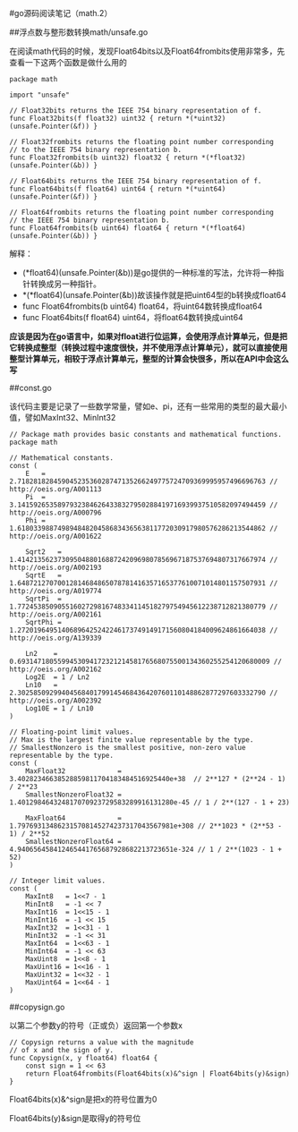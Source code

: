 #go源码阅读笔记（math.2）


##浮点数与整形数转换math/unsafe.go

在阅读math代码的时候，发现Float64bits以及Float64frombits使用非常多，先查看一下这两个函数是做什么用的

```
package math

import "unsafe"

// Float32bits returns the IEEE 754 binary representation of f.
func Float32bits(f float32) uint32 { return *(*uint32)(unsafe.Pointer(&f)) }

// Float32frombits returns the floating point number corresponding
// to the IEEE 754 binary representation b.
func Float32frombits(b uint32) float32 { return *(*float32)(unsafe.Pointer(&b)) }

// Float64bits returns the IEEE 754 binary representation of f.
func Float64bits(f float64) uint64 { return *(*uint64)(unsafe.Pointer(&f)) }

// Float64frombits returns the floating point number corresponding
// the IEEE 754 binary representation b.
func Float64frombits(b uint64) float64 { return *(*float64)(unsafe.Pointer(&b)) }

```

解释：

- (*float64)(unsafe.Pointer(&b))是go提供的一种标准的写法，允许将一种指针转换成另一种指针。
- *(*float64)(unsafe.Pointer(&b))故该操作就是把uint64型的b转换成float64
- func Float64frombits(b uint64) float64，将uint64数转换成float64
- func Float64bits(f float64) uint64，将float64数转换成uint64

**应该是因为在go语言中，如果对float进行位运算，会使用浮点计算单元，但是把它转换成整型（转换过程中速度很快，并不使用浮点计算单元），就可以直接使用整型计算单元，相较于浮点计算单元，整型的计算会快很多，所以在API中会这么写**

##const.go

该代码主要是记录了一些数学常量，譬如e、pi，还有一些常用的类型的最大最小值，譬如MaxInt32、MinInt32

```
// Package math provides basic constants and mathematical functions.
package math

// Mathematical constants.
const (
	E   = 2.71828182845904523536028747135266249775724709369995957496696763 // http://oeis.org/A001113
	Pi  = 3.14159265358979323846264338327950288419716939937510582097494459 // http://oeis.org/A000796
	Phi = 1.61803398874989484820458683436563811772030917980576286213544862 // http://oeis.org/A001622

	Sqrt2   = 1.41421356237309504880168872420969807856967187537694807317667974 // http://oeis.org/A002193
	SqrtE   = 1.64872127070012814684865078781416357165377610071014801157507931 // http://oeis.org/A019774
	SqrtPi  = 1.77245385090551602729816748334114518279754945612238712821380779 // http://oeis.org/A002161
	SqrtPhi = 1.27201964951406896425242246173749149171560804184009624861664038 // http://oeis.org/A139339

	Ln2    = 0.693147180559945309417232121458176568075500134360255254120680009 // http://oeis.org/A002162
	Log2E  = 1 / Ln2
	Ln10   = 2.30258509299404568401799145468436420760110148862877297603332790 // http://oeis.org/A002392
	Log10E = 1 / Ln10
)

// Floating-point limit values.
// Max is the largest finite value representable by the type.
// SmallestNonzero is the smallest positive, non-zero value representable by the type.
const (
	MaxFloat32             = 3.40282346638528859811704183484516925440e+38  // 2**127 * (2**24 - 1) / 2**23
	SmallestNonzeroFloat32 = 1.401298464324817070923729583289916131280e-45 // 1 / 2**(127 - 1 + 23)

	MaxFloat64             = 1.797693134862315708145274237317043567981e+308 // 2**1023 * (2**53 - 1) / 2**52
	SmallestNonzeroFloat64 = 4.940656458412465441765687928682213723651e-324 // 1 / 2**(1023 - 1 + 52)
)

// Integer limit values.
const (
	MaxInt8   = 1<<7 - 1
	MinInt8   = -1 << 7
	MaxInt16  = 1<<15 - 1
	MinInt16  = -1 << 15
	MaxInt32  = 1<<31 - 1
	MinInt32  = -1 << 31
	MaxInt64  = 1<<63 - 1
	MinInt64  = -1 << 63
	MaxUint8  = 1<<8 - 1
	MaxUint16 = 1<<16 - 1
	MaxUint32 = 1<<32 - 1
	MaxUint64 = 1<<64 - 1
)
```

##copysign.go

以第二个参数y的符号（正或负）返回第一个参数x

```
// Copysign returns a value with the magnitude
// of x and the sign of y.
func Copysign(x, y float64) float64 {
	const sign = 1 << 63
	return Float64frombits(Float64bits(x)&^sign | Float64bits(y)&sign)
}
```
Float64bits(x)&^sign是把x的符号位置为0

Float64bits(y)&sign是取得y的符号位

